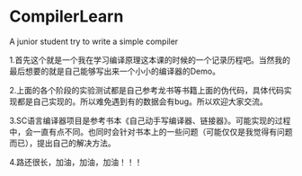 # CompilerLearn
A junior student  try to write a simple compiler

1.首先这个就是一个我在学习编译原理这本课的时候的一个记录历程吧。当然我的最后想要的就是自己能够写出来一个小小的编译器的Demo。

2.上面的各个阶段的实验测试都是自己参考龙书等书籍上面的伪代码，具体代码实现都是自己实现的。所以难免遇到有的数据会有bug。所以欢迎大家交流。

3.SC语言编译器项目是参考书本《自己动手写编译器、链接器》。可能实现的过程中，会一直有点不同。也同时会针对书本上的一些问题（可能仅仅是我觉得有问题而已），提出自己的解决方法。

4.路还很长，加油，加油，加油！！！
